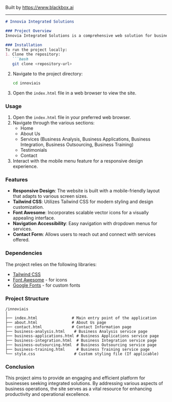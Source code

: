 
Built by https://www.blackbox.ai

---

```markdown
# Innovia Integrated Solutions

### Project Overview
Innovia Integrated Solutions is a comprehensive web solution for businesses looking to improve their operations and achieve better efficiency. The website provides an overview of the various services offered, including Business Analysis, Business Applications, Business Integration, Business Outsourcing, and Business Training. The objective of this project is to deliver valuable insights and services to empower businesses in achieving their goals.

### Installation
To run the project locally:
1. Clone the repository:
   ```bash
   git clone <repository-url>
   ```
2. Navigate to the project directory:
   ```bash
   cd innoviais
   ```
3. Open the `index.html` file in a web browser to view the site.

### Usage
1. Open the `index.html` file in your preferred web browser.
2. Navigate through the various sections:
   - Home
   - About Us
   - Services (Business Analysis, Business Applications, Business Integration, Business Outsourcing, Business Training)
   - Testimonials
   - Contact
3. Interact with the mobile menu feature for a responsive design experience.

### Features
- **Responsive Design**: The website is built with a mobile-friendly layout that adapts to various screen sizes.
- **Tailwind CSS**: Utilizes Tailwind CSS for modern styling and design customization.
- **Font Awesome**: Incorporates scalable vector icons for a visually appealing interface.
- **Navigation Accessibility**: Easy navigation with dropdown menus for services.
- **Contact Form**: Allows users to reach out and connect with services offered.

### Dependencies
The project relies on the following libraries:
- [Tailwind CSS](https://tailwindcss.com/)
- [Font Awesome](https://fontawesome.com/) - for icons
- [Google Fonts](https://fonts.google.com/) - for custom fonts

### Project Structure
```
/innoviais
│
├── index.html               # Main entry point of the application
├── about.html               # About Us page
├── contact.html             # Contact Information page
├── business-analysis.html    # Business Analysis service page
├── business-applications.html # Business Applications service page
├── business-integration.html  # Business Integration service page
├── business-outsourcing.html  # Business Outsourcing service page
├── business-training.html     # Business Training service page
└── style.css                 # Custom styling file (If applicable)
```

### Conclusion
This project aims to provide an engaging and efficient platform for businesses seeking integrated solutions. By addressing various aspects of business operations, the site serves as a vital resource for enhancing productivity and operational excellence.
```